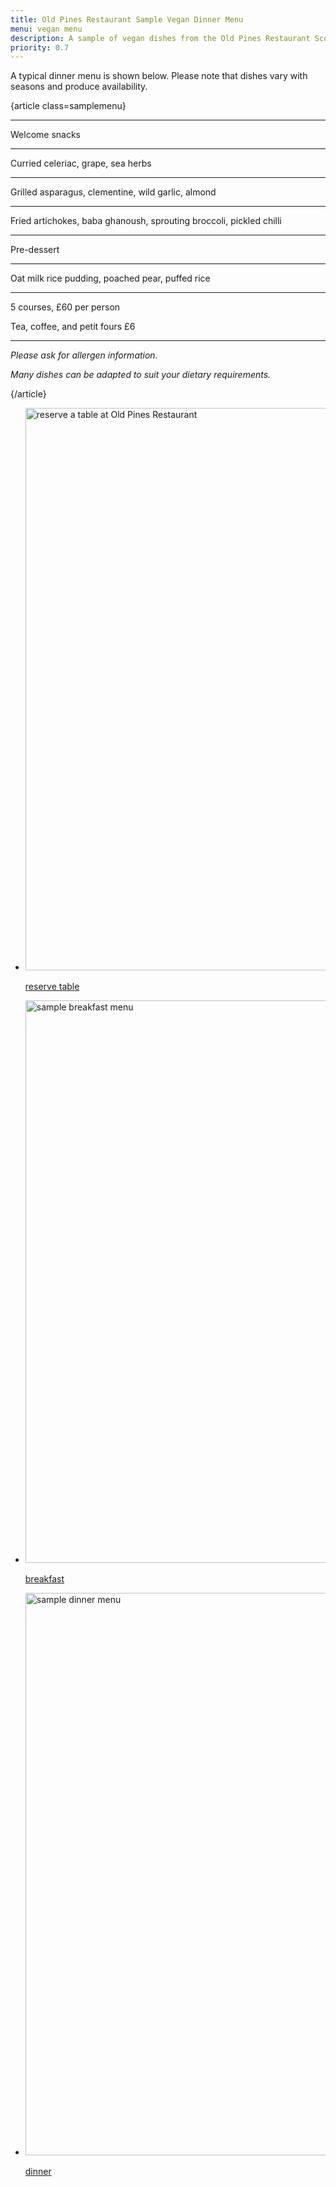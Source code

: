 ```yaml
---
title: Old Pines Restaurant Sample Vegan Dinner Menu
menu: vegan menu
description: A sample of vegan dishes from the Old Pines Restaurant Scottish dinner menu.
priority: 0.7
---
```


A typical dinner menu is shown below. Please note that dishes vary with seasons and produce availability.

{article class=samplemenu}

---

Welcome snacks

---

Curried celeriac, grape, sea herbs

---

Grilled asparagus, clementine, wild garlic, almond

---

Fried artichokes, baba ghanoush, sprouting broccoli, pickled chilli

---

Pre-dessert

---

Oat milk rice pudding, poached pear, puffed rice

---

5 courses, £60 per person

Tea, coffee, and petit fours £6

---

*Please ask for allergen information.*

*Many dishes can be adapted to suit your dietary requirements.*

{/article}


<nav class="imagegrid full">
  <ul>
    <li>
      <a href="${ tacs.root }restaurant/reserve-table/">
        <img src="${ tacs.root }images/hotel-01.avif" width="1600" height="900" alt="reserve a table at Old Pines Restaurant" loading="lazy" />
        <p>reserve table</p>
      </a>
    </li>
    <li>
      <a href="${ tacs.root }restaurant/breakfast/">
        <img src="${ tacs.root }images/restaurant-01.avif" width="1600" height="900" alt="sample breakfast menu" loading="lazy" />
        <p>breakfast</p>
      </a>
    </li>
    <li>
      <a href="${ tacs.root }restaurant/dinner/">
        <img src="${ tacs.root }images/food-01.avif" width="1600" height="900" alt="sample dinner menu" loading="lazy" />
        <p>dinner</p>
      </a>
    </li>
  </ul>
</nav>
